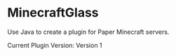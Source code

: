 # MinecraftGlass

Use Java to create a plugin for Paper Minecraft servers.

Current Plugin Version: Version 1